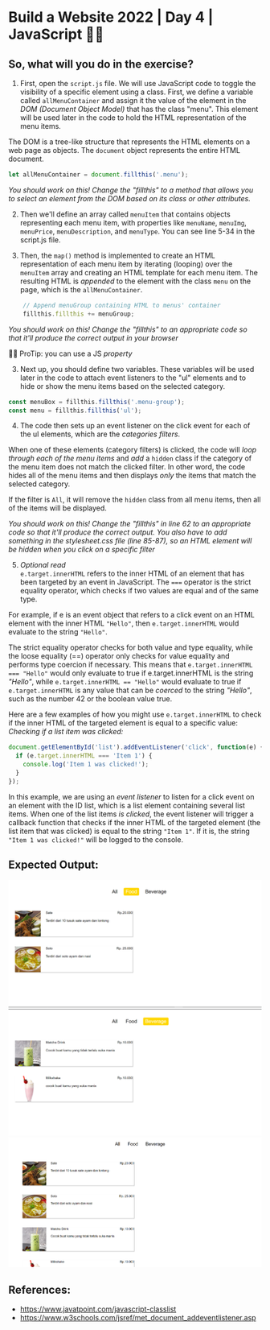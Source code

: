 # Build a Website 2022 | Day 4 | JavaScript 👨‍💻

## So, what will you do in the exercise?
1. First, open the `script.js` file. We will use JavaScript code to toggle the visibility of a specific element using a class. First, we define a variable called `allMenuContainer` and assign it the value of the element in the _DOM (Document Object Model)_ that has the class "menu". This element will be used later in the code to hold the HTML representation of the menu items. </br>

The DOM is a tree-like structure that represents the HTML elements on a web page as objects. The `document` object represents the entire HTML document. </br>

```javascript
let allMenuContainer = document.fillthis('.menu');
```

_You should work on this! Change the "fillthis" to a *method* that allows you to select an element from the DOM based on its class or other attributes._

2. Then we'll define an array called `menuItem` that contains objects representing each menu item, with properties like `menuName`, `menuImg`, `menuPrice`, `menuDescription`, and `menuType`. You can see line 5-34 in the script.js file.

2. Then, the `map()` method is implemented to create an HTML representation of each menu item by iterating (looping) over the `menuItem` array and creating an HTML template for each menu item. The resulting HTML is *appended* to the element with the class `menu` on the page, which is the `allMenuContainer`. </br> 

```javascript
    // Append menuGroup containing HTML to menus' container
    fillthis.fillthis += menuGroup;
```

_You should work on this! Change the "fillthis" to an appropriate code so that it'll produce the correct output in your browser_ </br>

👨‍💻 ProTip: you can use a JS *property*

3. Next up, you should define two variables. These variables will be used later in the code to attach event listeners to the "ul" elements and to hide or show the menu items based on the selected category.
```javascript
const menuBox = fillthis.fillthis('.menu-group');
const menu = fillthis.fillthis('ul');
```

4. The code then sets up an event listener on the click event for each of the ul elements, which are the *categories filters*. </br>

When one of these elements (category filters) is clicked, the code will *loop through each of the menu items* and *add* a `hidden` class if the category of the menu item does not match the clicked filter. In other word, the code hides all of the menu items and then displays _only_ the items that match the selected category. </br>

If the filter is `All`, it will remove the `hidden` class from all menu items, then all of the items will be displayed.

_You should work on this! Change the "fillthis" in line 62 to an appropriate code so that it'll produce the correct output. You also have to add something in the stylesheet.css file (line 85-87), so an HTML element will be hidden when you click on a specific filter_ </br>

5. _Optional read_ </br>
`e.target.innerHTML` refers to the inner HTML of an element that has been targeted by an event in JavaScript. The `===` operator is the strict equality operator, which checks if two values are equal and of the same type. </br>

For example, if e is an event object that refers to a click event on an HTML element with the inner HTML `"Hello"`, then `e.target.innerHTML` would evaluate to the string `"Hello"`. </br>

The strict equality operator checks for both value and type equality, while the loose equality (==) operator only checks for value equality and performs type coercion if necessary. This means that `e.target.innerHTML === "Hello"` would only evaluate to true if e.target.innerHTML is the string *"Hello"*, while `e.target.innerHTML == "Hello"` would evaluate to true if `e.target.innerHTML` is any value that can be *coerced* to the string *"Hello"*, such as the number 42 or the boolean value true. </br>

Here are a few examples of how you might use `e.target.innerHTML` to check if the inner HTML of the targeted element is equal to a specific value:
*Checking if a list item was clicked:*
```javascript
document.getElementById('list').addEventListener('click', function(e) {
  if (e.target.innerHTML === 'Item 1') {
    console.log('Item 1 was clicked!');
  }
});
```
In this example, we are using an *event listener* to listen for a click event on an element with the ID list, which is a list element containing several list items. When one of the list items *is clicked*, the event listener will trigger a callback function that checks if the inner HTML of the targeted element (the list item that was clicked) is equal to the string `"Item 1"`. If it is, the string `"Item 1 was clicked!"` will be logged to the console.


## Expected Output:
![Image1](https://github.com/shafatalitha/template/blob/f0291c5ec90daa2923eaf312d9c1e377eb94ce17/images/img-one.png)
![Image2](https://github.com/shafatalitha/template/blob/f0291c5ec90daa2923eaf312d9c1e377eb94ce17/images/img-two.png)
![Image3](https://github.com/shafatalitha/template/blob/799cb284ccaeb1da954032a3af07e4c395639195/images/img-three.png)


## References:
- https://www.javatpoint.com/javascript-classlist </br>
- https://www.w3schools.com/jsref/met_document_addeventlistener.asp
